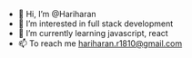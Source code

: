 - 👋 Hi, I’m @Hariharan
- 👀 I’m interested in full stack development 
- 🌱 I’m currently learning javascript, react 
- 📫 To reach me hariharan.r1810@gmail.com

<!---
Hariharan1595/Hariharan1595 is a ✨ special ✨ repository because its `README.md` (this file) appears on your GitHub profile.
You can click the Preview link to take a look at your changes.
--->
